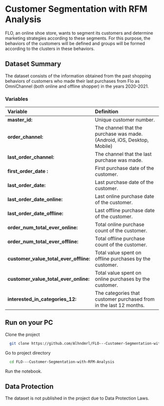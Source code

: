 # Customer Segmentation with RFM Analysis

FLO, an online shoe store, wants to segment its customers and determine marketing strategies according to these segments. For this purpose, the behaviors of the customers will be defined and groups will be formed according to the clusters in these behaviors.

## Dataset Summary

The dataset consists of the information obtained from the past shopping behaviors of customers who made their last purchases from Flo as OmniChannel (both online and offline shopper) in the years 2020-2021.

### Variables

| **Variable** | **Definition** | 
| :-------- | :------- | 
| **master_id:** | Unique customer number. | 
| **order_channel:** | The channel that the purchase was made. (Android, iOS, Desktop, Mobile)| 
| **last_order_channel:** | The channel that the last purchase was made.|
| **first_order_date :** | First purchase date of the customer.| 
| **last_order_date:** | Last purchase date of the customer.| 
| **last_order_date_online:** | Last online purchase date of the customer.| 
| **last_order_date_offline:** | Last offline purchase date of the customer.| 
| **order_num_total_ever_online:** | Total online purchase count of the customer.| 
| **order_num_total_ever_offline:** | Total offline purchase count of the customer.| 
| **customer_value_total_ever_offline:** | Total value spent on offline purchases by the customer.| 
| **customer_value_total_ever_online:** | Total value spent on online purchases by the customer.| 
| **interested_in_categories_12:** | The categories that customer purchased from in the last 12 months.|

## Run on your PC

Clone the project

```bash
  git clone https://github.com/Alhndmrl/FLO---Customer-Segmentation-with-RFM-Analysis
```

Go to project directory

```bash
  cd FLO---Customer-Segmentation-with-RFM-Analysis
```

Run the notebook.

## Data Protection

The dataset is not published in the project due to Data Protection Laws.


  
